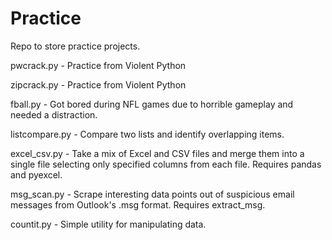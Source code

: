 # Practice
Repo to store practice projects.

pwcrack.py - Practice from Violent Python

zipcrack.py - Practice from Violent Python

fball.py - Got bored during NFL games due to horrible gameplay and needed a distraction.

listcompare.py - Compare two lists and identify overlapping items.

excel_csv.py - Take a mix of Excel and CSV files and merge them into a single file selecting only specified columns from each file.  Requires pandas and pyexcel.

msg_scan.py - Scrape interesting data points out of suspicious email messages from Outlook's .msg format.  Requires extract_msg.

countit.py - Simple utility for manipulating data.
